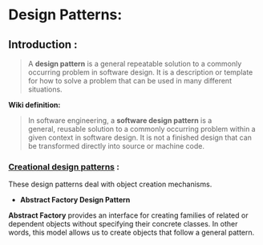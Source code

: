# Design Patterns:

## Introduction :

> A **design pattern** is a general repeatable solution to a commonly occurring problem in software design. It is a description or template for how to solve a problem that can be used in many different situations.
> 

**Wiki definition:** 

> In software engineering, a **software design pattern** is a general, reusable solution to a commonly occurring problem within a given context in software design. It is not a finished design that can be transformed directly into source or machine code.
> 

### **[Creational design patterns](https://sourcemaking.com/design_patterns/creational_patterns) :**

These design patterns deal with object creation mechanisms. 

- ****Abstract Factory Design Pattern****

**Abstract Factory** provides an interface for creating families of related or dependent objects without specifying their concrete classes. In other words, this model allows us to create objects that follow a general pattern.
